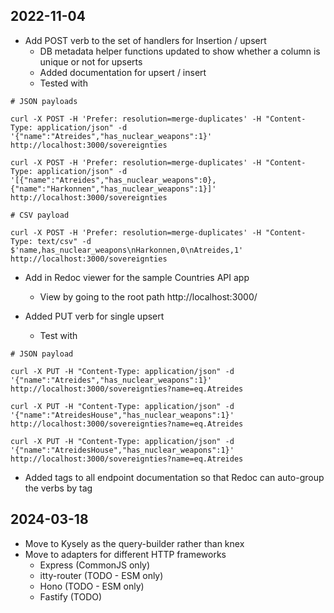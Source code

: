 ## 2022-11-04
- Add POST verb to the set of handlers for Insertion / upsert
    - DB metadata helper functions updated to show whether a column is unique or not for upserts
    - Added documentation for upsert / insert
    - Tested with

```
# JSON payloads

curl -X POST -H 'Prefer: resolution=merge-duplicates' -H "Content-Type: application/json" -d '{"name":"Atreides","has_nuclear_weapons":1}' http://localhost:3000/sovereignties

curl -X POST -H 'Prefer: resolution=merge-duplicates' -H "Content-Type: application/json" -d '[{"name":"Atreides","has_nuclear_weapons":0},{"name":"Harkonnen","has_nuclear_weapons":1}]' http://localhost:3000/sovereignties

# CSV payload

curl -X POST -H 'Prefer: resolution=merge-duplicates' -H "Content-Type: text/csv" -d $'name,has_nuclear_weapons\nHarkonnen,0\nAtreides,1' http://localhost:3000/sovereignties

```

- Add in Redoc viewer for the sample Countries API app
    - View by going to the root path http://localhost:3000/

- Added PUT verb for single upsert
    - Test with

```
# JSON payload

curl -X PUT -H "Content-Type: application/json" -d '{"name":"Atreides","has_nuclear_weapons":1}' http://localhost:3000/sovereignties?name=eq.Atreides

curl -X PUT -H "Content-Type: application/json" -d '{"name":"AtreidesHouse","has_nuclear_weapons":1}' http://localhost:3000/sovereignties?name=eq.Atreides

curl -X PUT -H "Content-Type: application/json" -d '{"name":"AtreidesHouse","has_nuclear_weapons":1}' http://localhost:3000/sovereignties?name=eq.Atreides
```

- Added tags to all endpoint documentation so that Redoc can auto-group the verbs by tag

## 2024-03-18
- Move to Kysely as the query-builder rather than knex
- Move to adapters for different HTTP frameworks
    - Express (CommonJS only)
    - itty-router (TODO - ESM only)
    - Hono (TODO - ESM only)
    - Fastify (TODO)